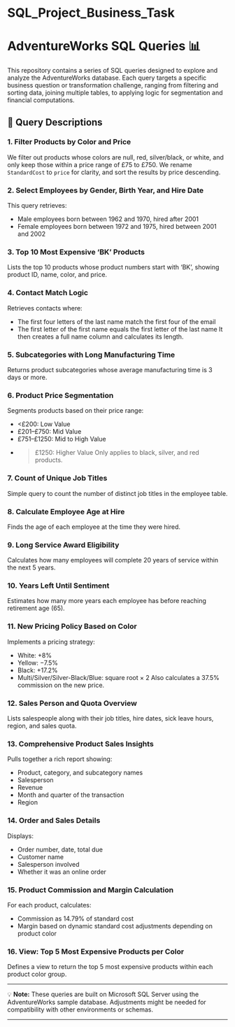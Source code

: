 # SQL_Project_Business_Task


# AdventureWorks SQL Queries 📊

This repository contains a series of SQL queries designed to explore and analyze the AdventureWorks database. Each query targets a specific business question or transformation challenge, ranging from filtering and sorting data, joining multiple tables, to applying logic for segmentation and financial computations.

## 🧠 Query Descriptions

### 1. Filter Products by Color and Price
We filter out products whose colors are null, red, silver/black, or white, and only keep those within a price range of £75 to £750. We rename `StandardCost` to `price` for clarity, and sort the results by price descending.

### 2. Select Employees by Gender, Birth Year, and Hire Date
This query retrieves:
- Male employees born between 1962 and 1970, hired after 2001
- Female employees born between 1972 and 1975, hired between 2001 and 2002

### 3. Top 10 Most Expensive ‘BK’ Products
Lists the top 10 products whose product numbers start with ‘BK’, showing product ID, name, color, and price.

### 4. Contact Match Logic
Retrieves contacts where:
- The first four letters of the last name match the first four of the email
- The first letter of the first name equals the first letter of the last name
It then creates a full name column and calculates its length.

### 5. Subcategories with Long Manufacturing Time
Returns product subcategories whose average manufacturing time is 3 days or more.

### 6. Product Price Segmentation
Segments products based on their price range:
- <£200: Low Value
- £201–£750: Mid Value
- £751–£1250: Mid to High Value
- >£1250: Higher Value
Only applies to black, silver, and red products.

### 7. Count of Unique Job Titles
Simple query to count the number of distinct job titles in the employee table.

### 8. Calculate Employee Age at Hire
Finds the age of each employee at the time they were hired.

### 9. Long Service Award Eligibility
Calculates how many employees will complete 20 years of service within the next 5 years.

### 10. Years Left Until Sentiment
Estimates how many more years each employee has before reaching retirement age (65).

### 11. New Pricing Policy Based on Color
Implements a pricing strategy:
- White: +8%
- Yellow: −7.5%
- Black: +17.2%
- Multi/Silver/Silver-Black/Blue: square root × 2
Also calculates a 37.5% commission on the new price.

### 12. Sales Person and Quota Overview
Lists salespeople along with their job titles, hire dates, sick leave hours, region, and sales quota.

### 13. Comprehensive Product Sales Insights
Pulls together a rich report showing:
- Product, category, and subcategory names
- Salesperson
- Revenue
- Month and quarter of the transaction
- Region

### 14. Order and Sales Details
Displays:
- Order number, date, total due
- Customer name
- Salesperson involved
- Whether it was an online order

### 15. Product Commission and Margin Calculation
For each product, calculates:
- Commission as 14.79% of standard cost
- Margin based on dynamic standard cost adjustments depending on product color

### 16. View: Top 5 Most Expensive Products per Color
Defines a view to return the top 5 most expensive products within each product color group.

---

💡 **Note:** These queries are built on Microsoft SQL Server using the AdventureWorks sample database. Adjustments might be needed for compatibility with other environments or schemas.

---
